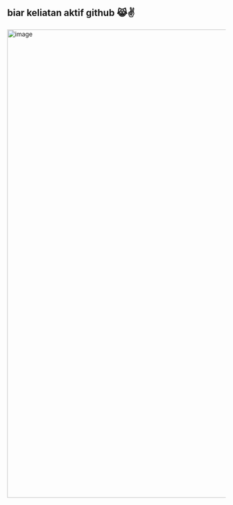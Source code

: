 ## biar keliatan aktif github 😹✌
<img width="1920" height="1080" alt="image" src="https://github.com/user-attachments/assets/179adab1-3eb3-464b-bc7c-d26b24bd76d9" />
